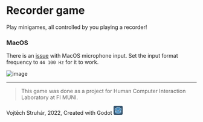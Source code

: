 # Recorder game

Play minigames, all controlled by you playing a recorder!

### MacOS

There is an [issue](https://github.com/godotengine/godot/issues/64583) with MacOS microphone input. Set the input format frequency to `44 100 Hz` for it to work.

![image](https://user-images.githubusercontent.com/5861833/185453761-e3b348ab-be8e-4fec-9db1-b642b38b57c6.png)



---

> This game was done as a project for Human Computer Interaction Laboratory at FI MUNI.

Vojtěch Struhár, 2022, Created with Godot <img src="icon.png" style="height: 24px"/> 
